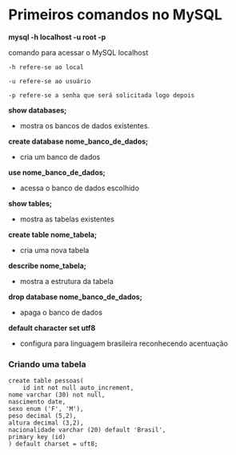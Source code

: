 # Primeiros comandos no MySQL

**mysql -h localhost -u root -p** 

comando para acessar o MySQL localhost

    -h refere-se ao local

    -u refere-se ao usuário

    -p refere-se a senha que será solicitada logo depois


**show databases;**

- mostra os bancos de dados existentes.

**create database nome_banco_de_dados;**

- cria um banco de dados

**use nome_banco_de_dados;**

- acessa o banco de dados escolhido

**show tables;**

- mostra as tabelas existentes

**create table nome_tabela;**

- cria uma nova tabela

**describe nome_tabela;**

- mostra a estrutura da tabela 

**drop database nome_banco_de_dados;**

- apaga o banco de dados

**default character set utf8**

- configura para linguagem brasileira reconhecendo acentuação

### Criando uma tabela

```
create table pessoas(
    id int not null auto_increment,
nome varchar (30) not null,
nascimento date,
sexo enum ('F', 'M'),
peso decimal (5,2),
altura decimal (3,2),
nacionalidade varchar (20) default 'Brasil',
primary key (id)
) default charset = uft8;
```
